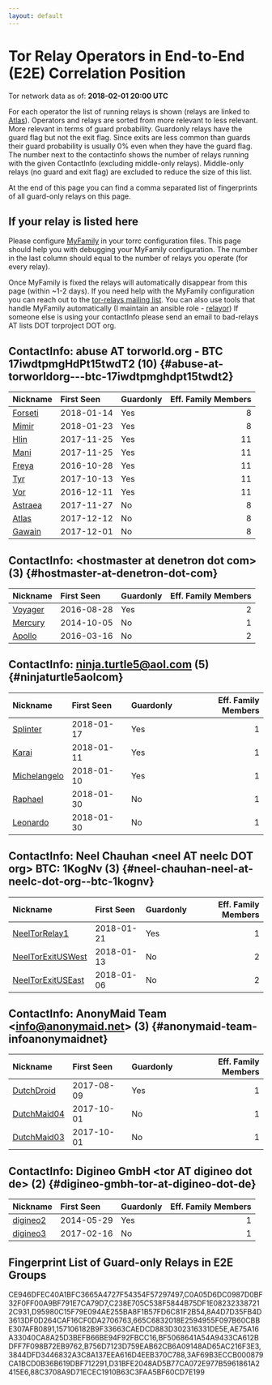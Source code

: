 ```yaml
---
layout: default
---
```



# Tor Relay Operators in End-to-End (E2E) Correlation Position

Tor network data as of: **2018-02-01 20:00 UTC**

For each operator the list of running relays is shown (relays are linked to [Atlas](https://atlas.torproject.org)).
Operators and relays are sorted from more relevant to less relevant. More relevant in terms of guard probability.
Guardonly relays have the guard flag but not the exit flag.
Since exits are less common than guards their guard probability is usually 0% even when they have the guard flag.
The number next to the contactinfo shows the number of relays running with the given ContactInfo (excluding middle-only relays).
Middle-only relays (no guard and exit flag) are excluded to reduce the size of this list.

At the end of this page you can find a comma separated list of fingerprints of all guard-only relays on this page.

## If your relay is listed here
Please configure [MyFamily](https://www.torproject.org/docs/tor-manual.html.en#MyFamily) in your torrc configuration files.
This page should help you with debugging your MyFamily configuration. The number in the last column should equal to the number of
relays you operate (for every relay).

Once MyFamily is fixed the relays will automatically disappear from this page (within ~1-2 days).
If you need help with the MyFamily configuration you can reach out to the
[tor-relays mailing list](https://lists.torproject.org/cgi-bin/mailman/listinfo/tor-relays).
You can also use tools that handle MyFamily automatically (I maintain an ansible role - 
[relayor](https://medium.com/@nusenu/deploying-tor-relays-with-ansible-6612593fa34d))
If someone else is using your contactInfo please send an email to bad-relays AT lists DOT torproject DOT org.


## ContactInfo: abuse AT torworld.org - BTC 17iwdtpmgHdPt15twdT2 (10) {#abuse-at-torworldorg---btc-17iwdtpmghdpt15twdt2}

| Nickname                                                                                  | First Seen   | Guardonly   |   Eff. Family Members |
|:------------------------------------------------------------------------------------------|:-------------|:------------|----------------------:|
| [Forseti](https://atlas.torproject.org/#details/CE946DFEC40A1BFC3665A4727F54354F57297497) | 2018-01-14   | Yes         |                     8 |
| [Mimir](https://atlas.torproject.org/#details/665C6832018E2594955F097B60CBBE307AFB0891)   | 2018-01-23   | Yes         |                     8 |
| [Hlin](https://atlas.torproject.org/#details/3844DFD3446832A3C8A137EEA616D4EEB370C788)    | 2017-11-25   | Yes         |                    11 |
| [Mani](https://atlas.torproject.org/#details/B756D7123D759EAB62CB6A09148AD65AC216F3E3)    | 2017-11-25   | Yes         |                    11 |
| [Freya](https://atlas.torproject.org/#details/88C3708A9D71ECEC1910B63C3FAA5BF60CD7E199)   | 2016-10-28   | Yes         |                    11 |
| [Tyr](https://atlas.torproject.org/#details/C238E705C538F5844B75DF1E082323387212C931)     | 2017-10-13   | Yes         |                    11 |
| [Vor](https://atlas.torproject.org/#details/157106182B9F33663CAEDCD883D302316331DE5E)     | 2016-12-11   | Yes         |                    11 |
| [Astraea](https://atlas.torproject.org/#details/660CD5F78740B89A34A5C31BE46877EFD891163A) | 2017-11-27   | No          |                     8 |
| [Atlas](https://atlas.torproject.org/#details/CD215F33C626689BDED65C200AA9DAEBB9DBF687)   | 2017-12-12   | No          |                     8 |
| [Gawain](https://atlas.torproject.org/#details/CDAF4916D0553E1E7B81CF83556073761E98A5F4)  | 2017-12-01   | No          |                     8 |

## ContactInfo: &lt;hostmaster at denetron dot com&gt; (3) {#hostmaster-at-denetron-dot-com}

| Nickname                                                                                  | First Seen   | Guardonly   |   Eff. Family Members |
|:------------------------------------------------------------------------------------------|:-------------|:------------|----------------------:|
| [Voyager](https://atlas.torproject.org/#details/AE75A16A33040CA8A25D3BEFB66BE94F92FBCC16) | 2016-08-28   | Yes         |                     2 |
| [Mercury](https://atlas.torproject.org/#details/484CEAF51A37EC992645FB6257B2EBC4AE20D9B7) | 2014-10-05   | No          |                     1 |
| [Apollo](https://atlas.torproject.org/#details/9A630383897133B05DB56532ECC91214CF195F68)  | 2016-03-16   | No          |                     2 |

## ContactInfo: ninja.turtle5@aol.com (5) {#ninjaturtle5aolcom}

| Nickname                                                                                       | First Seen   | Guardonly   |   Eff. Family Members |
|:-----------------------------------------------------------------------------------------------|:-------------|:------------|----------------------:|
| [Splinter](https://atlas.torproject.org/#details/D95980C15F79E094AE255BA8F1B57FD6C81F2B54)     | 2018-01-17   | Yes         |                     1 |
| [Karai](https://atlas.torproject.org/#details/3AF69B3ECCB000879CA1BCD0B36B619DBF712291)        | 2018-01-11   | Yes         |                     1 |
| [Michelangelo](https://atlas.torproject.org/#details/8A4D7D35FB4D3613DF0D264CAF16CF0DA2706763) | 2018-01-10   | Yes         |                     1 |
| [Raphael](https://atlas.torproject.org/#details/17A24B8AC9EE2BBA27B49C28BCEFB8C9331FA100)      | 2018-01-30   | No          |                     1 |
| [Leonardo](https://atlas.torproject.org/#details/FA87C61BA5B748145C29405A514259F7664F8A2A)     | 2018-01-30   | No          |                     1 |

## ContactInfo: Neel Chauhan &lt;neel AT neelc DOT org&gt; BTC: 1KogNv (3) {#neel-chauhan-neel-at-neelc-dot-org--btc-1kognv}

| Nickname                                                                                            | First Seen   | Guardonly   |   Eff. Family Members |
|:----------------------------------------------------------------------------------------------------|:-------------|:------------|----------------------:|
| [NeelTorRelay1](https://atlas.torproject.org/#details/D31BFE2048AD5B77CA072E977B5961861A2415E6)     | 2018-01-21   | Yes         |                     1 |
| [NeelTorExitUSWest](https://atlas.torproject.org/#details/331243DA4C5EC6F4886F4E56EEFB5800300FDC57) | 2018-01-13   | No          |                     2 |
| [NeelTorExitUSEast](https://atlas.torproject.org/#details/76BD45BAC8CC057D0A6DE927711F3F378555D731) | 2018-01-06   | No          |                     2 |

## ContactInfo: AnonyMaid Team &lt;info@anonymaid.net&gt; (3) {#anonymaid-team-infoanonymaidnet}

| Nickname                                                                                      | First Seen   | Guardonly   |   Eff. Family Members |
|:----------------------------------------------------------------------------------------------|:-------------|:------------|----------------------:|
| [DutchDroid](https://atlas.torproject.org/#details/BF5068641A54A9433CA612BDFF7F098B72EB9762)  | 2017-08-09   | Yes         |                     1 |
| [DutchMaid04](https://atlas.torproject.org/#details/44182447E5E9F2997754CE53FFB4881942B5B3C6) | 2017-10-01   | No          |                     1 |
| [DutchMaid03](https://atlas.torproject.org/#details/7FAB8FED1A821455902BEA3388A6DA5BF6F78198) | 2017-10-01   | No          |                     1 |

## ContactInfo: Digineo GmbH &lt;tor AT digineo dot de&gt; (2) {#digineo-gmbh-tor-at-digineo-dot-de}

| Nickname                                                                                   | First Seen   | Guardonly   |   Eff. Family Members |
|:-------------------------------------------------------------------------------------------|:-------------|:------------|----------------------:|
| [digineo2](https://atlas.torproject.org/#details/C0A05D6DC0987D0BF32F0FF00A9BF791E7CA79D7) | 2014-05-29   | Yes         |                     1 |
| [digineo3](https://atlas.torproject.org/#details/B21211A1A2C68F2D9E57E3C7AEAF4F04AFC10E7F) | 2017-02-16   | No          |                     1 |


## Fingerprint List of Guard-only Relays in E2E Groups

CE946DFEC40A1BFC3665A4727F54354F57297497,C0A05D6DC0987D0BF32F0FF00A9BF791E7CA79D7,C238E705C538F5844B75DF1E082323387212C931,D95980C15F79E094AE255BA8F1B57FD6C81F2B54,8A4D7D35FB4D3613DF0D264CAF16CF0DA2706763,665C6832018E2594955F097B60CBBE307AFB0891,157106182B9F33663CAEDCD883D302316331DE5E,AE75A16A33040CA8A25D3BEFB66BE94F92FBCC16,BF5068641A54A9433CA612BDFF7F098B72EB9762,B756D7123D759EAB62CB6A09148AD65AC216F3E3,3844DFD3446832A3C8A137EEA616D4EEB370C788,3AF69B3ECCB000879CA1BCD0B36B619DBF712291,D31BFE2048AD5B77CA072E977B5961861A2415E6,88C3708A9D71ECEC1910B63C3FAA5BF60CD7E199